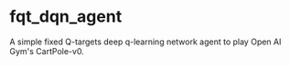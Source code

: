 # fqt_dqn_agent
A simple fixed Q-targets deep q-learning network agent to play Open AI Gym's CartPole-v0.
